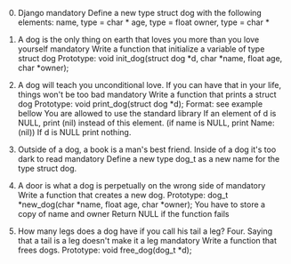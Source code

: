 0. Django mandatory
Define a new type struct dog with the following elements:
name, type = char *
age, type = float
owner, type = char *

1. A dog is the only thing on earth that loves you more than you love yourself
mandatory
Write a function that initialize a variable of type struct dog
Prototype: void init_dog(struct dog *d, char *name, float age, char *owner);

2. A dog will teach you unconditional love. If you can have that in your life,
things won't be too bad mandatory
Write a function that prints a struct dog
Prototype: void print_dog(struct dog *d);
Format: see example bellow
You are allowed to use the standard library
If an element of d is NULL, print (nil) instead of this element. (if name is
NULL, print Name: (nil))
If d is NULL print nothing.

3. Outside of a dog, a book is a man's best friend. Inside of a dog it's too
dark to read mandatory
Define a new type dog_t as a new name for the type struct dog.

4. A door is what a dog is perpetually on the wrong side of mandatory
Write a function that creates a new dog.
Prototype: dog_t *new_dog(char *name, float age, char *owner);
You have to store a copy of name and owner
Return NULL if the function fails

5. How many legs does a dog have if you call his tail a leg? Four. Saying that a
tail is a leg doesn't make it a leg mandatory
Write a function that frees dogs.
Prototype: void free_dog(dog_t *d);
